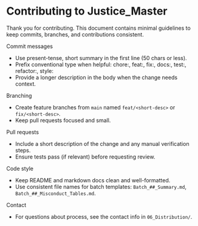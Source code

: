 # Contributing to Justice_Master

Thank you for contributing. This document contains minimal guidelines to keep commits, branches, and contributions consistent.

Commit messages

- Use present-tense, short summary in the first line (50 chars or less).
- Prefix conventional type when helpful: chore:, feat:, fix:, docs:, test:, refactor:, style:
- Provide a longer description in the body when the change needs context.

Branching

- Create feature branches from `main` named `feat/<short-desc>` or `fix/<short-desc>`.
- Keep pull requests focused and small.

Pull requests

- Include a short description of the change and any manual verification steps.
- Ensure tests pass (if relevant) before requesting review.

Code style

- Keep README and markdown docs clean and well-formatted.
- Use consistent file names for batch templates: `Batch_##_Summary.md`, `Batch_##_Misconduct_Tables.md`.

Contact

- For questions about process, see the contact info in `06_Distribution/`.


